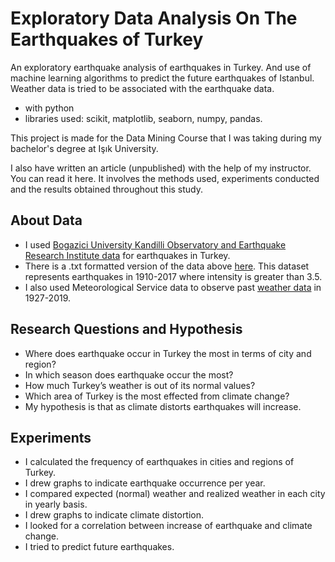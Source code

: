 # Exploratory Data Analysis On The Earthquakes of Turkey
An exploratory earthquake analysis of earthquakes in Turkey. And use of machine learning algorithms to predict the future earthquakes of Istanbul. Weather data is tried to be associated with the earthquake data.
- with python
- libraries used: scikit, matplotlib, seaborn, numpy, pandas.

This project is made for the Data Mining Course that I was taking during my bachelor's degree at Işık University.

I also have written an article (unpublished) with the help of my instructor. You can read it here. It involves the methods used, experiments conducted and the results obtained throughout this study.

## About Data

- I used [Bogazici University Kandilli Observatory and Earthquake Research Institute data](http://www.koeri.boun.edu.tr/sismo/2/depremverileri/sayisal-veriler/) for earthquakes in Turkey. 
- There is a .txt formatted version of the data above [here](https://www.kaggle.com/alpkoc/historical-earthquake-dataset-of-turkey). This dataset represents earthquakes in 1910-2017 where intensity is greater than 3.5. 
- I also used Meteorological Service data to observe past [weather data](https://www.mgm.gov.tr/veridegerlendirme/il-ve-ilceleristatistik.aspx?k=A) in 1927-2019.


## Research Questions and Hypothesis
- Where does earthquake occur in Turkey the most in terms of city and region?
- In which season does earthquake occur the most?
- How much Turkey’s weather is out of its normal values?
- Which area of Turkey is the most effected from climate change?
- My hypothesis is that as climate distorts earthquakes will increase.


## Experiments
- I calculated the frequency of earthquakes in cities and regions of Turkey.
- I drew graphs to indicate earthquake occurrence per year.
- I compared expected (normal) weather and realized weather in each city in yearly basis.
- I drew graphs to indicate climate distortion.
- I looked for a correlation between increase of earthquake and climate change.
- I tried to predict future earthquakes.
